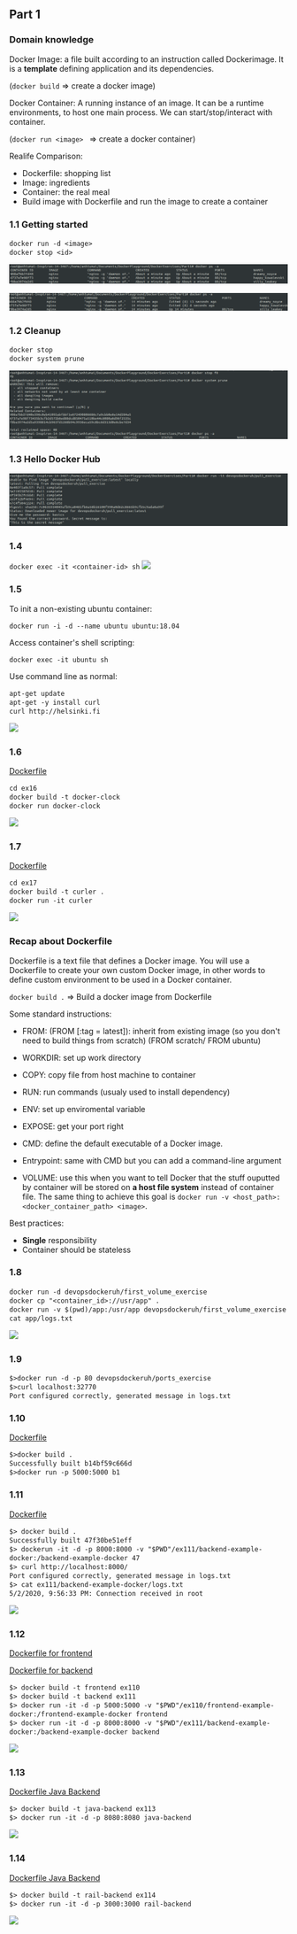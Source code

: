 ## Part 1

### Domain knowledge 

Docker Image: a file built according to an instruction called Dockerimage. It is a __template__ defining application and its dependencies. 

(```docker build``` => create a docker image)

Docker Container: A running instance of an image. It can be a runtime environments, to host one main process. We can start/stop/interact with container. 

(```docker run <image> ``` => create a docker container)

Realife Comparison: 
- Dockerfile: shopping list 
- Image: ingredients
- Container: the real meal 
- Build image with Dockerfile and run the image to create a container

### 1.1 Getting started

```
docker run -d <image>
docker stop <id>
```

![](1-1-1.png)

![](1-1-2.png)


### 1.2 Cleanup

```
docker stop
docker system prune 
```

![](1-2.png)

### 1.3 Hello Docker Hub

![](1-3.png)


### 1.4 

```docker exec -it <container-id> sh```
![](1-4.png)

### 1.5 

To init a non-existing ubuntu container:
```
docker run -i -d --name ubuntu ubuntu:18.04
```

Access container's shell scripting:

```
docker exec -it ubuntu sh
```
Use command line as normal:
```
apt-get update
apt-get -y install curl
curl http://helsinki.fi
```

![](1-5.png)

### 1.6

[Dockerfile](./ex16/Dockerfile)
```
cd ex16
docker build -t docker-clock 
docker run docker-clock
```
![](1-6.png)


### 1.7 

[Dockerfile](./ex17/Dockerfile)
```
cd ex17
docker build -t curler .
docker run -it curler 
```
![](1-7.png)

### Recap about Dockerfile 

Dockerfile is a text file that defines a Docker image. You will use a Dockerfile to create your own custom Docker image, in other words to define custom environment to be used in a Docker container.

```docker build .``` => Build a docker image from Dockerfile 

Some standard instructions:
- FROM: (FROM <image>[:tag = latest]): inherit from existing image (so you don't need to build things from scratch) (FROM scratch/ FROM ubuntu) 
- WORKDIR: set up work directory 
- COPY: copy file from host machine to container
- RUN: run commands (usualy used to install dependency) 
- ENV: set up enviromental variable  
- EXPOSE: get your port right 
- CMD: define the default executable of a Docker image. 

- Entrypoint: same with CMD but you can add a command-line argument

- VOLUME: use this when you want to tell Docker that the stuff ouputted by container will be stored on __a host file system__ instead of container file. The same thing to achieve this goal is 
```docker run -v <host_path>:<docker_container_path> <image>```.

Best practices: 
- __Single__ responsibility 
- Container should be stateless 


### 1.8 

```
docker run -d devopsdockeruh/first_volume_exercise 
docker cp "<container_id>://usr/app" . 
docker run -v $(pwd)/app:/usr/app devopsdockeruh/first_volume_exercise 
cat app/logs.txt
```
![](1-8.png)

### 1.9
```
$>docker run -d -p 80 devopsdockeruh/ports_exercise 
$>curl localhost:32770 
Port configured correctly, generated message in logs.txt
```


### 1.10
[Dockerfile](./ex110/Dockerfile)
```
$>docker build . 
Successfully built b14bf59c666d
$>docker run -p 5000:5000 b1
```

### 1.11

[Dockerfile](./ex111/Dockerfile)

```
$> docker build .
Successfully built 47f30be51eff
$> dockerun -it -d -p 8000:8000 -v "$PWD"/ex111/backend-example-docker:/backend-example-docker 47 
$> curl http://localhost:8000/
Port configured correctly, generated message in logs.txt
$> cat ex111/backend-example-docker/logs.txt
5/2/2020, 9:56:33 PM: Connection received in root
```
![](1-11.png)


### 1.12

[Dockerfile for frontend](./ex110/Dockerfile)

[Dockerfile for backend](./ex111/Dockerfile)
```
$> docker build -t frontend ex110
$> docker build -t backend ex111
$> docker run -it -d -p 5000:5000 -v "$PWD"/ex110/frontend-example-docker:/frontend-example-docker frontend
$> docker run -it -d -p 8000:8000 -v "$PWD"/ex111/backend-example-docker:/backend-example-docker backend
```
![](1-12.png)


### 1.13 

[Dockerfile Java Backend](./ex113/Dockerfile)
```
$> docker build -t java-backend ex113
$> docker run -it -d -p 8080:8080 java-backend 
```
![](1-13.png)

### 1.14
[Dockerfile Java Backend](./ex114/Dockerfile)
```
$> docker build -t rail-backend ex114
$> docker run -it -d -p 3000:3000 rail-backend 
```
![](1-14.png)



